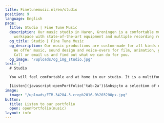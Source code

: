 ```yaml
---
title: Finetunemusic.nl/en/studio
position: 9
language: English
page:
  title: Studio | Fine Tune Music
  description: Our music studio in Haren, Groningen is a comfortable multifunctional
    workspace with state-of-the-art equipment and multiple recording rooms.
  og_title: Studio | Fine Tune Music
  og_description: Our music productions are custom-made for all kinds of projects.
    We offer music, sound design and voice-overs for film, animation, games and commercials.
    Call or email us and find out what we can do for you.
  og_image: "/uploads/og_img_studio.jpg"
text: |-
  # Studio

  You will feel comfortable and at home in our studio. It is a multifunctional workspace with state-of-the-art equipment and multiple recording rooms. We offer entire band recordings, but we provide for smaller recording sessions as well. It will be our pleasure to take care of the mixing of your music and to offer advice concerning music production as such. We can help you work out your compositions and find the right sound for your songs. Whether it’s cinematic arrangements, soulful RnB-productions or experimental beats, versatility is one of our qualities.

  [Listen](javascript:openPortfolio('tab-2a'))&nbsp;to a selection of our music.
image:
  image: "/uploads/FTM-34284-3-crop%2016-9%203200px.jpg"
button:
  title: Listen to our portfolio
  open: openPortfolio(music)
layout: info
---
```


